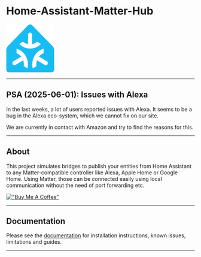 # Home-Assistant-Matter-Hub

!["Home-Assistant-Matter-Hub"](./packages/docs/assets/hamh-logo-small.png)

---

## PSA (2025-06-01): Issues with Alexa

In the last weeks, a lot of users reported issues with Alexa.
It seems to be a bug in the Alexa eco-system, which we cannot fix on our site.

We are currently in contact with Amazon and try to find the reasons for this.

---

## About

This project simulates bridges to publish your entities from Home Assistant to any Matter-compatible controller like
Alexa, Apple Home or Google Home. Using Matter, those can be connected easily using local communication without the need
of port forwarding etc.

[!["Buy Me A Coffee"](https://www.buymeacoffee.com/assets/img/custom_images/orange_img.png)](https://www.buymeacoffee.com/t0bst4r)

---

## Documentation

Please see the [documentation](https://t0bst4r.github.io/home-assistant-matter-hub) for installation instructions,
known issues, limitations and guides.

---
